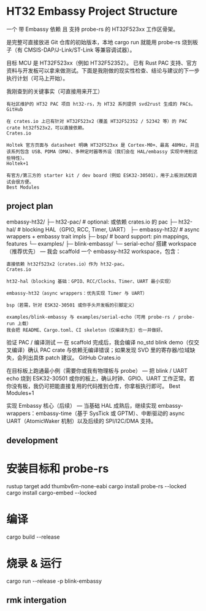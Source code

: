 # HT32 Embassy Project Structure

一个 带 Embassy 依赖 且 支持 probe-rs 的 HT32F523xx 工作区骨架。

是完整可直接放进 Git 仓库的初始版本，本地 cargo run 就能用 probe-rs 烧到板子（有 CMSIS-DAP/J-Link/ST-Link 等兼容调试器）。

目标 MCU 是 HT32F523xx（例如 HT32F52352）。
已有 Rust PAC 支持、官方资料与开发板可以拿来做测试。下面是我刚做的现实性检查、结论与建议的下一步执行计划（可马上开始）。

我刚查到的关键事实（可直接用来开工）

    有社区维护的 HT32 PAC 项目 ht32-rs，为 HT32 系列提供 svd2rust 生成的 PACs。
    GitHub

    在 crates.io 上已有针对 HT32F523x2（覆盖 HT32F52352 / 52342 等）的 PAC crate ht32f523x2，可以直接依赖。
    Crates.io

    Holtek 官方页面与 datasheet 明确 HT32F523xx 是 Cortex-M0+、最高 48MHz，并且该系列包含 USB、PDMA（DMA）、多种定时器等外设（我们会在 HAL/embassy 实现中用到这些特性）。
    Holtek+1

    有官方/第三方的 starter kit / dev board（例如 ESK32-30501），用于上板测试和调试会很方便。
    Best Modules

## project plan

embassy-ht32/
├─ ht32-pac/         # optional: 或依赖 crates.io 的 pac
├─ ht32-hal/         # blocking HAL（GPIO, RCC, Timer, UART）
├─ embassy-ht32/     # async wrappers + embassy trait impls
├─ bsp/              # board support: pin mappings, features
└─ examples/
   ├─ blink-embassy/
   └─ serial-echo/
搭建 workspace（推荐优先） — 我会 scaffold 一个 embassy-ht32 workspace，包含：

    直接依赖 ht32f523x2（crates.io）作为 ht32-pac。
    Crates.io

    ht32-hal（blocking 基础：GPIO、RCC/Clocks、Timer、UART 最小实现）

    embassy-ht32（async wrappers：优先实现 Timer 与 UART）

    bsp（若需，针对 ESK32-30501 或你手头开发板的引脚定义）

    examples/blink-embassy 与 examples/serial-echo（可用 probe-rs / probe-run 上载）
    我会把 README、Cargo.toml、CI skeleton（仅编译为主）也一并做好。

验证 PAC / 编译测试 — 在 scaffold 完成后，我会编译 no_std blink demo（仅交叉编译）确认 PAC crate 与依赖无编译错误；如果发现 SVD 里的寄存器/位域缺失，会列出具体 patch 建议。
GitHub
Crates.io

在目标板上跑通最小例（需要你或我有物理板与 probe） — 把 blink / UART echo 烧到 ESK32-30501 或你的板上，确认时钟、GPIO、UART 工作正常。若你没有板，我仍可把能直接复用的代码推到仓库，你拿板执行即可。
Best Modules+1

实现 Embassy 核心（后续） — 当基础 HAL 成熟后，继续实现 embassy-wrappers：embassy-time（基于 SysTick 或 GPTM）、中断驱动的 async UART（AtomicWaker 机制）以及后续的 SPI/I2C/DMA 支持。


## development

# 安装目标和 probe-rs
rustup target add thumbv6m-none-eabi
cargo install probe-rs --locked
cargo install cargo-embed --locked

# 编译
cargo build --release

# 烧录 & 运行
cargo run --release -p blink-embassy

## rmk intergation

